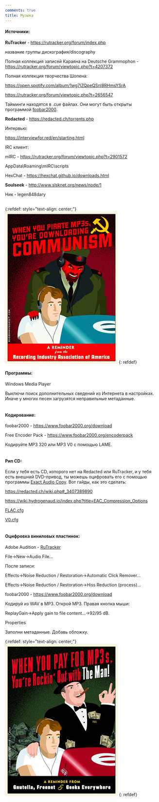 ```yaml
---
comments: true
title: Музыка
---
```


#### Источники:

**RuTracker** - <https://rutracker.org/forum/index.php>

название группы дискография/discography

Полная коллекция записей Караяна на Deutsche Grammophon - <https://rutracker.org/forum/viewtopic.php?t=4207372>

Полная коллекция творчества Шопена:
	
<https://open.spotify.com/album/1wg7IZQpeQSnl8RHmsYSrA>
	
<https://rutracker.org/forum/viewtopic.php?t=2656547>

Тайминги находятся в .cue файлах. Они могут быть открыты программой [foobar2000](https://www.foobar2000.org/download).

**Redacted** - <https://redacted.ch/torrents.php>

Интервью:

<https://interviewfor.red/en/starting.html>

IRC клиент:

mIRC - <https://rutracker.org/forum/viewtopic.php?t=2901572>

AppData\Roaming\mIRC\scripts

HexChat - <https://hexchat.github.io/downloads.html>

**Soulseek** - <http://www.slsknet.org/news/node/1>

Ник - legen848dary
<br><br>

{:refdef: style="text-align: center;"}
![Communism](/images/communism.jpg)
{: refdef}
<br>

#### Программы:

Windows Media Player

Выключи поиск дополнительных сведений из Интернета в настройках. Иначе у многих песен загрузятся неправильные метаданные.
<br><br>

#### Кодирование:

foobar2000 - <https://www.foobar2000.org/download>

Free Encoder Pack - <https://www.foobar2000.org/encoderpack>

Кодируйте MP3 320 или MP3 V0 с помощью LAME.
<br><br>

#### Рип CD:

Если у тебя есть CD, которого нет на Redacted или RuTracker, и у тебя есть внешний DVD-привод, ты можешь оцифровать его с помощью программы [Exact Audio Copy](https://www.exactaudiocopy.de/en/index.php/resources/download/). Вот гайды, как это сделать:

<https://redacted.ch/wiki.php#_3407389890>

<https://wiki.hydrogenaud.io/index.php?title=EAC_Compression_Options>

[FLAC.cfg](/files/FLAC.cfg)

[V0.cfg](/files/V0.cfg)
<br><br>

#### Оцифровка виниловых пластинок:

Adobe Audition - [RuTracker](https://rutracker.org/forum/tracker.php?nm=adobe%20audition)

File->New->Audio File...

После записи:

Effects->Noise Reduction / Restoration->Automatic Click Remover...

Effects->Noise Reduction / Restoration->Hiss Reduction (process)...

foobar2000 - <https://www.foobar2000.org/download>

Кодируй из WAV в MP3. Открой MP3. Правая кнопка мыши:

ReplayGain->Apply gain to file content...->92/95 dB.

Properties

Заполни метаданные. Добавь обложку.

{:refdef: style="text-align: center;"}
![Capitalism](/images/capitalism.jpg)
{: refdef}